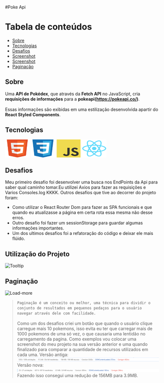 #Poke Api


Tabela de conteúdos
=================
   * [Sobre](#sobre)
   * [Tecnologias](#tecnologias)
   * [Desafios](#desafios)
   * [Screenshot](#Utilização-do-Projeto)
   * [Screenshot](#utilização-do-modal)
   * [Paginação](#paginação)

## Sobre

Uma <strong>API de Pokédex</strong>, que através da <strong>Fetch API</strong> no JavaScript, cria <strong>requisições de informações</strong> para a <strong>pokeapi(https://pokeapi.co/)</strong>. <br><br> Essas informações são exibidas em uma estilização desenvolvida apartir do <strong>React Styled Components</strong>.

## Tecnologias

<div>
    <img align='center' height='60' width='80' title='HTML5' alt='html5' src='https://github.com/devicons/devicon/blob/master/icons/html5/html5-original.svg' />
    <img align='center' height='60' width='80' title='CSS3' alt='css3' src='https://github.com/devicons/devicon/blob/master/icons/css3/css3-original.svg' />
    <img align='center' height='60' width='80' title='JavaScript' alt='javascript' src='https://github.com/devicons/devicon/blob/master/icons/javascript/javascript-original.svg' />
  <img align='center' height='60' width='80' title='React' alt='react' src='https://github.com/devicons/devicon/blob/master/icons/react/react-original.svg' />
</div>

## Desafios

Meu primeiro desafio foi desenvolver uma busca nos EndPoints da Api para saber qual caminho tomar.Eu utilizei Axios para fazer as requisições e Varios Consoles.log KKKK.
Outros desafios que tive ao decorrer do projeto foram:
- Como utilizar o React Router Dom para fazer as SPA funcionais e que quando eu atualizasse a página em certa rota essa mesma não desse erros.
- Outro desafio foi fazer um sessionStorage para guardar algumas informações importantes.
- Um dos ultimos desafios foi a refatoração do código e deixar ele mais flúido.
## Utilização do Projeto
![Tooltip](./public/assets/PokeGif.gif)

>

## Paginação
![Load-more](./public/assets/PokePaginas.gif)

> `Paginação é um conceito ou melhor, uma técnica para dividir o conjunto de resultados em pequenos pedaços para o usuário navegar através dele com facilidade.` <br><br>
> Como um dos desafios criei um botão que quando o usuário clique carregue mais 10 pokemons, isso evita eu ter que carregar mais de 1000 pokemons de uma só vez, o que causaria uma lentidão no carregamento da pagina. Como exemplos vou colocar uma screenshot do meu projeto na sua versão anterior e uma quando finalizado para comparar a quantidade de recursos utilizados em cada uma.
Versão antiga:
![Version02](./public/assets/ScreenshotVersion2.png)
Versão nova:
![Version04](./public/assets/ScreenshotVersion4.png)
Fazendo isso consegui uma redução de 156MB para 3.9MB.

